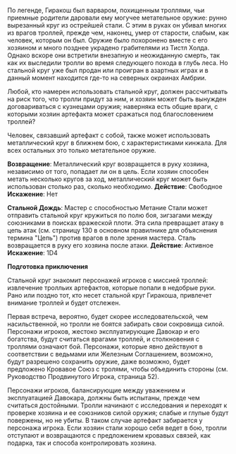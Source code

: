 По легенде, Гиракош был варваром, похищенным троллями, чьи приемные родители даровали ему могучее метательное оружие: рунно вырезанный круг из острейшей стали. С этим в руках он убивал многих из врагов троллей, прежде чем, наконец, умер от старости,
слабым, как человек, которым он был. Оружие было похоронено вместе с его хозяином и много позднее украдено грабителями из Тистл Холда. Однако вскоре они встретили внезапную и неожиданную смерть, так как их выследили тролли во время следующего похода в глубь леса. Но стальной круг уже был продан или проигран в азартных играх и в данный момент находится где-то на северных окраинах Амбрии.

Любой, кто намерен использовать стальной круг, должен рассчитывать на риск того, что тролли придут за ним, и хозяин может быть вынужден договариваться с кузнецами оружия; наверняка есть общие враги, с которыми хозяин артефакта может сражаться под благословением троллей?

Человек, связавший артефакт с собой, также может использовать металлический круг в ближнем бою, с характеристиками кинжала. Для всех остальных это только метательное оружие.

**Возвращение**: Металлический круг возвращается в руку хозяина, независимо от того, попадает ли он в цель. Если хозяин способен метать несколько кругов за ход, металлический круг может быть использован столько раз, сколько необходимо.
**Действие**: Свободное
**Искажение**: Нет

**Стальной Дождь**: Мастер с способностью Метание Стали может отправить стальной круг кружиться по полю боя, зигзагами между союзниками в поисках вражеской плоти. Эта сила превращает атаку в цепь атак (см. страницу 130 в основном правилнике для объяснения термина "Цепь") против врагов в поле зрения мастера. Сталь возвращается в руку его
хозяина после атаки.
**Действие**: Активное
**Искажение**: 1D4

**Подготовка приключения**

Стальной круг знакомит персонажей игроков с миссией троллей: извлечение тролльих артефактов, которые попали в недобрые руки. Рано или поздно тот, кто несет стальной круг Гиракоша, привлечет внимание троллей и будет отслежен.

Первая встреча, вероятно, будет скорее исследовательской, чем насильственной, но тролли не боятся забирать свои сокровища силой. Персонажи игроков, жестоко эксплуатирующие Давокар и его богатства, будут считаться врагами троллей, и столкновения с троллями означают бой. Персонажи, которые явно действуют в соответствии с ведьмами или Железным Соглашением, возможно, будут разрешено сохранить оружие, даже возможно, будет предложено Кровавое Союз с тролями, чтобы объединить стороны (см. Руководство Продвинутого Игрока, страница 52).

Персонажи игроков, балансирующие между уважением и эксплуатацией Давокара, должны быть испытаны, прежде чем считаться достойными. Тролли начинают с исследования и переходят к проверке хозяина и ее союзников силой оружия; слабые и глупые будут повержены, но не убиты. В таком случае артефакт забирается у персонажа игрока. Если хозяин стали хорошо себя ведет в бою, тролли отступают и возвращаются с предложением кровавых связей, как подарка, так и способа контролировать хозяина.